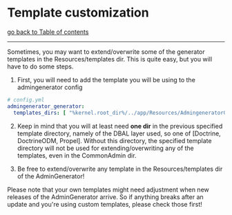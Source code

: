 # Template customization

[go back to Table of contents][back-to-index]

-----

Sometimes, you may want to extend/overwrite some of the generator templates in the Resources/templates dir. 
This is quite easy, but you will have to do some steps.

1. First, you will need to add the template you will be using to the admingenerator config
```yaml
# config.yml
admingenerator_generator:
  templates_dirs: [ "%kernel.root_dir%/../app/Resources/AdmingeneratorGeneratorBundle/templates" ]
```

2. Keep in mind that you will at least need **one dir** in the previous specified template directory, namely of the 
DBAL layer used, so one of [Doctrine, DoctrineODM, Propel].
Without this directory, the specified template directory will not be used for extending/overwriting any of the 
templates, even in the CommonAdmin dir.

3. Be free to extend/overwrite any template in the Resources/templates dir of the AdminGenerator!

Please note that your own templates might need adjustment when new releases of the AdminGenerator arrive. So if anything 
breaks after an update and you're using custom templates, please check those first!


[back-to-index]: ../documentation.md
